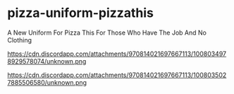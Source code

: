 # pizza-uniform-pizzathis
A New Uniform For Pizza This For Those Who Have The Job And No Clothing


https://cdn.discordapp.com/attachments/970814021697667113/1008034978929578074/unknown.png

https://cdn.discordapp.com/attachments/970814021697667113/1008035027885506580/unknown.png
